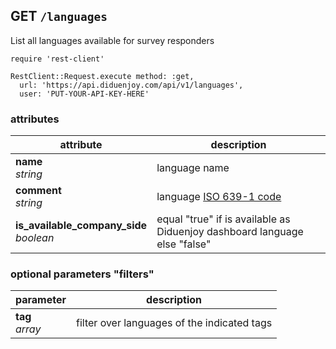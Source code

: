 ## GET `/languages`

List all languages available for survey responders

```ruby--Rails
require 'rest-client'

RestClient::Request.execute method: :get,
  url: 'https://api.diduenjoy.com/api/v1/languages',
  user: 'PUT-YOUR-API-KEY-HERE'
```

### attributes

attribute          | description
------------- | -------------
__name__<br>_string_ | language name
__comment__<br>_string_ | language [ISO 639-1 code](https://en.wikipedia.org/wiki/List_of_ISO_639-1_codes)
__is_available_company_side__<br>_boolean_ | equal "true" if is available as Diduenjoy dashboard language else "false"

### optional parameters "filters"

parameter          | description
------------- |-------------
__tag__<br>_array_  | filter over languages of the indicated tags
